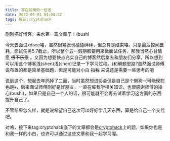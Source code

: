 ```yaml
---
title: 写在前面的一些话
date: 2022-05-01 04:04:32
tags: 废话,cryptohack
---
```


刚刚搭好博客，来水第一篇文章了！(bushi

<!--more-->

今天去面试xdsec咯，虽然很紧张也磕磕绊绊，但总算是结束咯。只是最后惊闻噩耗，面试任务5.7截止，所以整个五一假期都要用来做面试任务，那我当然心甘情愿 ~~很不乐意~~ 。又因为想要快点充实自己的博客然后拿去和朋友们分享，所以想到可以用这个博客浅(shen)浅(shen)记录一下学习过程。(和解题思路?虽然面试师傅说布置的都是简单基础题，但是可能对小白 ~~指我~~ 来说还是需要一些思考的吧

说到这个，想起去年鸽掉了二面，当时虽然想进协会但是自己是个懒狗~~（可能现在也是）~~，后来面试师傅刚好是好朋友，一直在催我学相关知识，也很感谢师傅的操心(bushi)，如果只是自己一个人的话，很可能就不会再去试着学习这方面的东西提升自己了。

不管结果怎么样，就是说希望自己这次可以好好学几天东西，算是给自己一个交代吧。

对咯，接下来tag:cryptohack底下的文章都会是[cryptohack](https://cryptohack.org/)上的题，如果你也是和我一样的小白，也许可以通过这些文章和我一起学习喔。

